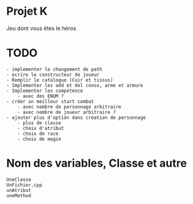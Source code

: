# Projet K
 Jeu dont vous êtes le héros

# TODO
    - implementer le changement de path
    - ecrire le constructeur de joueur
    - Remplir le catalogue (Cuir et tissus)
    - Implementer les add et del conso, arme et armure
    - Implementer les compétence
        - avec des ENUM ?
    - créer un meilleur start combat
        - avec nombre de personnage arbitraire
        - avec nombre de joueur arbitraire ?
    - ajouter plus d'option dans creation de personnage
        - plus de classe
        - choix d'atribut
        - choix de race
        - choix de magie

# Nom des variables, Classe et autre
    UneClasse
    UnFichier.cpp
    unAtribut
    uneMethod